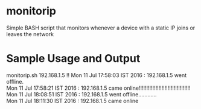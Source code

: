 # monitorip
Simple BASH script that monitors whenever a device with a static IP joins or leaves the network

# Sample Usage and Output
monitorip.sh 192.168.1.5
!!
Mon 11 Jul 17:58:03 IST 2016 : 192.168.1.5 went offline.  
Mon 11 Jul 17:58:21 IST 2016 : 192.168.1.5 came online!!!!!!!!!!!!!!!!!!!!!!!!!!!!!!!!!!  
Mon 11 Jul 18:08:51 IST 2016 : 192.168.1.5 went offline............  
Mon 11 Jul 18:11:30 IST 2016 : 192.168.1.5 came online
